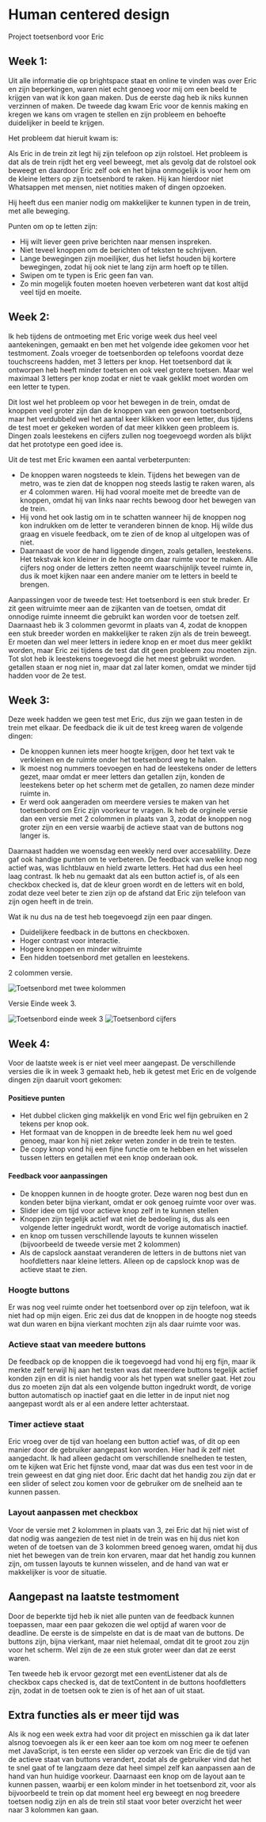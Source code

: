 # Human centered design
 Project toetsenbord voor Eric


## Week 1: 
Uit alle informatie die op brightspace staat en online te vinden was over Eric en zijn beperkingen, waren niet echt genoeg voor mij om een beeld te krijgen van wat ik kon gaan maken. Dus de eerste dag heb ik niks kunnen verzinnen of maken. De tweede dag kwam Eric voor de kennis making en kregen we kans om vragen te stellen en zijn probleem en behoefte duidelijker in beeld te krijgen. 

Het probleem dat hieruit kwam is:

Als Eric in de trein zit legt hij zijn telefoon op zijn rolstoel. Het probleem is dat als de trein rijdt het erg veel beweegt, met als gevolg dat de rolstoel ook beweegt en daardoor Eric zelf ook en het bijna onmogelijk is voor hem om de kleine letters op zijn toetsenbord te raken. Hij kan hierdoor niet Whatsappen met mensen, niet notities maken of dingen opzoeken.

Hij heeft dus een manier nodig om makkelijker te kunnen typen in de trein, met alle beweging. 

Punten om op te letten zijn:
- Hij wilt liever geen prive berichten naar mensen inspreken.
- Niet teveel knoppen om de berichten of teksten te schrijven.
- Lange bewegingen zijn moeilijker, dus het liefst houden bij kortere bewegingen, zodat hij ook niet te lang zijn arm hoeft op te tillen. 
- Swipen om te typen is Eric geen fan van.
- Zo min mogelijk fouten moeten hoeven verbeteren want dat kost altijd veel tijd en moeite.



## Week 2:
Ik heb tijdens de ontmoeting met Eric vorige week dus heel veel aantekeningen, gemaakt en ben met het volgende idee gekomen voor het testmoment.
Zoals vroeger de toetsenborden op telefoons voordat deze touchscreens hadden, met 3 letters per knop. 
Het toetsenbord dat ik ontworpen heb heeft minder toetsen en ook veel grotere toetsen. Maar wel maximaal 3 letters per knop zodat er niet te vaak geklikt moet worden om een letter te typen. 

Dit lost wel het probleem op voor het bewegen in de trein, omdat de knoppen veel groter zijn dan de knoppen van een gewoon toetsenbord, maar het verdubbeld wel het aantal keer klikken voor een letter, dus tijdens de test moet er gekeken worden of dat meer klikken geen probleem is. Dingen zoals leestekens en cijfers zullen nog toegevoegd worden als blijkt dat het prototype een goed idee is.


Uit de test met Eric kwamen een aantal verbeterpunten:
- De knoppen waren nogsteeds te klein. Tijdens het bewegen van de metro, was te zien dat de knoppen nog steeds lastig te raken waren, als er 4 colommen waren. Hij had vooral moeite met de breedte van de knoppen, omdat hij van links naar rechts bewoog door het bewegen van de trein.
- Hij vond het ook lastig om in te schatten wanneer hij de knoppen nog kon indrukken om de letter te veranderen binnen de knop. Hij wilde dus graag en visuele feedback, om te zien of de knop al uitgelopen was of niet. 
- Daarnaast de voor de hand liggende dingen, zoals getallen, leestekens. Het tekstvak kon kleiner in de hoogte om daar ruimte voor te maken. Alle 
cijfers nog onder de letters zetten neemt waarschijnlijk teveel ruimte in, dus ik moet kijken naar een andere manier om te letters in beeld te brengen. 

Aanpassingen voor de tweede test:
Het toetsenbord is een stuk breder. Er zit geen witruimte meer aan de zijkanten van de toetsen, omdat dit onnodige ruimte inneemt die gebruikt kan worden voor de toetsen zelf. 
Daarnaast heb ik 3 colommen gevormt in plaats van 4, zodat de knoppen een stuk breeder worden en makkelijker te raken zijn als de trein beweegt. Er moeten dan wel meer letters in iedere knop en er moet dus meer geklikt worden, maar Eric zei tijdens de test dat dit geen probleem zou moeten zijn. 
Tot slot heb ik leestekens toegevoegd die het meest gebruikt worden. getallen staan er nog niet in, maar dat zal later komen, omdat we minder tijd hadden voor de 2e test.

## Week 3:

Deze week hadden we geen test met Eric, dus zijn we gaan testen in de trein met elkaar. 
De feedback die ik uit de test kreeg waren de volgende dingen:
- De knoppen kunnen iets meer hoogte krijgen, door het text vak te verkleinen en de ruimte onder het toetsenbord weg te halen. 
- Ik moest nog nummers toevoegen en had de leestekens onder de letters gezet, maar omdat er meer letters dan getallen zijn, konden de leestekens beter op het scherm met de getallen, zo namen deze minder ruimte in. 
- Er werd ook aangeraden om meerdere versies te maken van het toetsenbord om Eric zijn voorkeur te vragen. Ik heb de orginele versie dan een versie met 2 colommen in plaats van 3, zodat de knoppen nog groter zijn en een versie waarbij de actieve staat van de buttons nog langer is.


Daarnaast hadden we woensdag een weekly nerd over accesablility. Deze gaf ook handige punten om te verbeteren.
De feedback van welke knop nog actief was, was lichtblauw en hield zwarte letters. Het had dus een heel laag contrast.
Ik heb nu gemaakt dat als een button actief is, of als een checkbox checked is, dat de kleur groen wordt en de letters wit en bold, 
zodat deze veel beter te zien zijn op de afstand dat Eric zijn telefoon van zijn ogen heeft in de trein. 

Wat ik nu dus na de test heb toegevoegd zijn een paar dingen. 
- Duidelijkere feedback in de buttons en checkboxen.
- Hoger contrast voor interactie.
- Hogere knoppen en minder witruimte
- Een hidden toetsenbord met getallen en leestekens.


2 colommen versie.

<img src="images/TweeKolommen.png" alt="Toetsenbord met twee kolommen">


Versie Einde week 3.

<img src="images/ToetsenbordWeek3.png" alt="Toetsenbord einde week 3"> <img src="images/cijfersToetsenbord.png" alt="Toetsenbord cijfers">


## Week 4:

Voor de laatste week is er niet veel meer aangepast. De verschillende versies die ik in week 3 gemaakt heb, heb ik getest met Eric en de volgende dingen zijn daaruit voort gekomen:

#### Positieve punten
- Het dubbel clicken ging makkelijk en vond Eric wel fijn gebruiken en 2 tekens per knop ook.
- Het formaat van de knoppen in de breedte leek hem nu wel goed genoeg, maar kon hij niet zeker weten zonder in de trein te testen.
- De copy knop vond hij een fijne functie om te hebben en het wisselen tussen letters en getallen met een knop onderaan ook.


#### Feedback voor aanpassingen
- De knoppen kunnen in de hoogte groter. Deze waren nog best dun en konden beter bijna vierkant, omdat er ook genoeg ruimte voor over was.
- Slider idee om tijd voor actieve knop zelf in te kunnen stellen
- Knoppen zijn tegelijk actief wat niet de bedoeling is, dus als een volgende letter ingedrukt wordt, wordt de vorige automatisch inactief.
- en knop om tussen verschillende layouts te kunnen wisselen (bijvoorbeeld de tweede versie met 2 kolommen)
- Als de capslock aanstaat veranderen de letters in de buttons niet van hoofdletters naar kleine letters. Alleen op de capslock knop was de actieve staat te zien.


### Hoogte buttons
Er was nog veel ruimte onder het toetsenbord over op zijn telefoon, wat ik niet had op mijn eigen. Eric zei dus dat de knoppen in de hoogte nog steeds wat dun waren en bijna vierkant mochten zijn als daar ruimte voor was.

### Actieve staat van meedere buttons
De feedback op de knoppen die ik toegevoegd had vond hij erg fijn, maar ik merkte zelf terwijl hij aan het testen was dat meerdere buttons tegelijk actief konden zijn en dit is niet handig voor als het typen wat sneller gaat. Het zou dus zo moeten zijn dat als een volgende button ingedrukt wordt, de vorige button automatisch op inactief gaat en die letter in de input niet nog aangepast wordt als er al een andere letter achterstaat.

### Timer actieve staat
Eric vroeg over de tijd van hoelang een button actief was, of dit op een manier door de gebruiker aangepast kon worden. Hier had ik zelf niet aangedacht. Ik had alleen gedacht om verschillende snelheden te testen, om te kijken wat Eric het fijnste vond, maar dat was dus een test voor in de trein geweest en dat ging niet door. Eric dacht dat het handig zou zijn dat er een slider of select zou komen voor de gebruiker om de snelheid aan te kunnen passen. 

### Layout aanpassen met checkbox
Voor de versie met 2 kolommen in plaats van 3, zei Eric dat hij niet wist of dat nodig was aangezien de test niet in de trein was en hij dus niet kon weten of de toetsen van de 3 kolommen breed genoeg waren, omdat hij dus niet het bewegen van de trein kon ervaren, maar dat het handig zou kunnen zijn, om tussen layouts te kunnen wisselen, and de hand van wat er makkelijker is voor de situatie. 

## Aangepast na laatste testmoment

Door de beperkte tijd heb ik niet alle punten van de feedback kunnen toepassen, maar een paar gekozen die wel optijd af waren voor de deadline. De eerste is de simpelste en dat is de maat van de buttons. 
De buttons zijn, bijna vierkant, maar niet helemaal, omdat dit te groot zou zijn voor het scherm. Wel zijn de ze een stuk groter weer dan dat ze eerst waren. 

Ten tweede heb ik ervoor gezorgt met een eventListener dat als de checkbox caps checked is, dat de textContent in de buttons hoofdletters zijn, zodat in de toetsen ook te zien is of het aan of uit staat.

## Extra functies als er meer tijd was

Als ik nog een week extra had voor dit project en misschien ga ik dat later alsnog toevoegen als ik er een keer aan toe kom om nog meer te oefenen met JavaScript, is ten eerste een slider op verzoek van Eric die de tijd van de actieve staat van buttons verandert, zodat als de gebruiker vind dat het te snel gaat of te langzaam deze dat heel simpel zelf kan aanpassen aan de hand van hun huidige voorkeur. Daarnaast een knop om de layout aan te kunnen passen, waarbij er een kolom minder in het toetsenbord zit, voor als bijvoorbeeld te trein op dat moment heel erg beweegt en nog breedere toetsen nodig zijn en als de trein stil staat voor beter overzicht het weer naar 3 kolommen kan gaan.